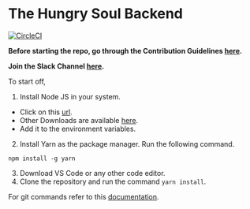 # The Hungry Soul Backend

[![CircleCI](https://dl.circleci.com/status-badge/img/gh/Final-Year-Project-2023/Project-Phase-1-BackEnd/tree/develop.svg?style=svg&circle-token=8032940f8ae2da088a2c33f7174cf63d245b1c3f)](https://dl.circleci.com/status-badge/redirect/gh/Final-Year-Project-2023/Project-Phase-1-BackEnd/tree/develop)

**Before starting the repo, go through the Contribution Guidelines [here](docs/CONTRIBUTION_GUIDELINES.md).**

**Join the Slack Channel [here](https://join.slack.com/t/newworkspace-ehc8313/shared_invite/zt-1dpeo32lj-dJouZW1LKoDm_o~YfG1v8g).**

To start off,

1. Install Node JS in your system. 

- Click on this [url](https://nodejs.org/download/release/v14.18.1/node-v14.18.1-x64.msi). 
- Other Downloads are available [here](https://nodejs.org/download/release/v14.18.1/).
- Add it to the environment variables.
2. Install Yarn as the package manager. Run the following command.

```
npm install -g yarn
```

3. Download VS Code or any other code editor.
4. Clone the repository and run the command ```yarn install```.

For git commands refer to this [documentation](docs/GIT_COMMANDS.md).
